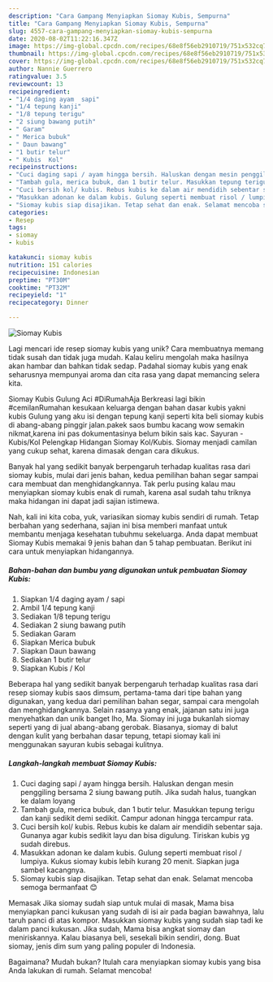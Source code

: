 ```yaml
---
description: "Cara Gampang Menyiapkan Siomay Kubis, Sempurna"
title: "Cara Gampang Menyiapkan Siomay Kubis, Sempurna"
slug: 4557-cara-gampang-menyiapkan-siomay-kubis-sempurna
date: 2020-08-02T11:22:16.347Z
image: https://img-global.cpcdn.com/recipes/68e8f56eb2910719/751x532cq70/siomay-kubis-foto-resep-utama.jpg
thumbnail: https://img-global.cpcdn.com/recipes/68e8f56eb2910719/751x532cq70/siomay-kubis-foto-resep-utama.jpg
cover: https://img-global.cpcdn.com/recipes/68e8f56eb2910719/751x532cq70/siomay-kubis-foto-resep-utama.jpg
author: Nannie Guerrero
ratingvalue: 3.5
reviewcount: 13
recipeingredient:
- "1/4 daging ayam  sapi"
- "1/4 tepung kanji"
- "1/8 tepung terigu"
- "2 siung bawang putih"
- " Garam"
- " Merica bubuk"
- " Daun bawang"
- "1 butir telur"
- " Kubis  Kol"
recipeinstructions:
- "Cuci daging sapi / ayam hingga bersih. Haluskan dengan mesin penggiling bersama 2 siung bawang putih. Jika sudah halus, tuangkan ke dalam loyang"
- "Tambah gula, merica bubuk, dan 1 butir telur. Masukkan tepung terigu dan kanji sedikit demi sedikit. Campur adonan hingga tercampur rata."
- "Cuci bersih kol/ kubis. Rebus kubis ke dalam air mendidih sebentar saja. Gunanya agar kubis sedikit layu dan bisa digulung. Tiriskan kubis yg sudah direbus."
- "Masukkan adonan ke dalam kubis. Gulung seperti membuat risol / lumpiya. Kukus siomay kubis lebih kurang 20 menit. Siapkan juga sambel kacangnya."
- "Siomay kubis siap disajikan. Tetap sehat dan enak. Selamat mencoba semoga bermanfaat 😊"
categories:
- Resep
tags:
- siomay
- kubis

katakunci: siomay kubis 
nutrition: 151 calories
recipecuisine: Indonesian
preptime: "PT30M"
cooktime: "PT32M"
recipeyield: "1"
recipecategory: Dinner

---
```



![Siomay Kubis](https://img-global.cpcdn.com/recipes/68e8f56eb2910719/751x532cq70/siomay-kubis-foto-resep-utama.jpg)

Lagi mencari ide resep siomay kubis yang unik? Cara membuatnya memang tidak susah dan tidak juga mudah. Kalau keliru mengolah maka hasilnya akan hambar dan bahkan tidak sedap. Padahal siomay kubis yang enak seharusnya mempunyai aroma dan cita rasa yang dapat memancing selera kita.

Siomay Kubis Gulung Aci #DiRumahAja Berkreasi lagi bikin #cemilanRumahan kesukaan keluarga dengan bahan dasar kubis yakni kubis Gulung yang aku isi dengan tepung kanji seperti kita beli siomay kubis di abang-abang pinggir jalan.pakek saos bumbu kacang wow semakin nikmat,karena ini pas dokumentasinya belum bikin sais kac. Sayuran - Kubis/Kol Pelengkap Hidangan Siomay Kol/Kubis. Siomay menjadi camilan yang cukup sehat, karena dimasak dengan cara dikukus.

Banyak hal yang sedikit banyak berpengaruh terhadap kualitas rasa dari siomay kubis, mulai dari jenis bahan, kedua pemilihan bahan segar sampai cara membuat dan menghidangkannya. Tak perlu pusing kalau mau menyiapkan siomay kubis enak di rumah, karena asal sudah tahu triknya maka hidangan ini dapat jadi sajian istimewa.


Nah, kali ini kita coba, yuk, variasikan siomay kubis sendiri di rumah. Tetap berbahan yang sederhana, sajian ini bisa memberi manfaat untuk membantu menjaga kesehatan tubuhmu sekeluarga. Anda dapat membuat Siomay Kubis memakai 9 jenis bahan dan 5 tahap pembuatan. Berikut ini cara untuk menyiapkan hidangannya.

<!--inarticleads1-->

##### Bahan-bahan dan bumbu yang digunakan untuk pembuatan Siomay Kubis:

1. Siapkan 1/4 daging ayam / sapi
1. Ambil 1/4 tepung kanji
1. Sediakan 1/8 tepung terigu
1. Sediakan 2 siung bawang putih
1. Sediakan  Garam
1. Siapkan  Merica bubuk
1. Siapkan  Daun bawang
1. Sediakan 1 butir telur
1. Siapkan  Kubis / Kol


Beberapa hal yang sedikit banyak berpengaruh terhadap kualitas rasa dari resep siomay kubis saos dimsum, pertama-tama dari tipe bahan yang digunakan, yang kedua dari pemilihan bahan segar, sampai cara mengolah dan menghidangkannya. Selain rasanya yang enak, jajanan satu ini juga menyehatkan dan unik banget lho, Ma. Siomay ini juga bukanlah siomay seperti yang di jual abang-abang gerobak. Biasanya, siomay di balut dengan kulit yang berbahan dasar tepung, tetapi siomay kali ini menggunakan sayuran kubis sebagai kulitnya. 

<!--inarticleads2-->

##### Langkah-langkah membuat Siomay Kubis:

1. Cuci daging sapi / ayam hingga bersih. Haluskan dengan mesin penggiling bersama 2 siung bawang putih. Jika sudah halus, tuangkan ke dalam loyang
1. Tambah gula, merica bubuk, dan 1 butir telur. Masukkan tepung terigu dan kanji sedikit demi sedikit. Campur adonan hingga tercampur rata.
1. Cuci bersih kol/ kubis. Rebus kubis ke dalam air mendidih sebentar saja. Gunanya agar kubis sedikit layu dan bisa digulung. Tiriskan kubis yg sudah direbus.
1. Masukkan adonan ke dalam kubis. Gulung seperti membuat risol / lumpiya. Kukus siomay kubis lebih kurang 20 menit. Siapkan juga sambel kacangnya.
1. Siomay kubis siap disajikan. Tetap sehat dan enak. Selamat mencoba semoga bermanfaat 😊


Memasak Jika siomay sudah siap untuk mulai di masak, Mama bisa menyiapkan panci kukusan yang sudah di isi air pada bagian bawahnya, lalu taruh panci di atas kompor. Masukkan siomay kubis yang sudah siap tadi ke dalam panci kukusan. Jika sudah, Mama bisa angkat siomay dan meniriskannya. Kalau biasanya beli, sesekali bikin sendiri, dong. Buat siomay, jenis dim sum yang paling populer di Indonesia. 

Bagaimana? Mudah bukan? Itulah cara menyiapkan siomay kubis yang bisa Anda lakukan di rumah. Selamat mencoba!
